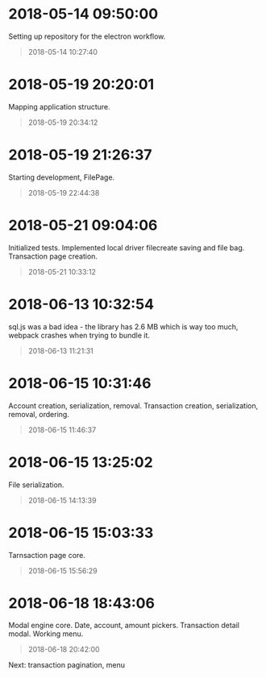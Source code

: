 # 2018-05-14 09:50:00
Setting up repository for the electron workflow.
> 2018-05-14 10:27:40

# 2018-05-19 20:20:01
Mapping application structure.
> 2018-05-19 20:34:12

# 2018-05-19 21:26:37
Starting development, FilePage.
> 2018-05-19 22:44:38

# 2018-05-21 09:04:06
Initialized tests.
Implemented local driver filecreate saving and file bag.
Transaction page creation.
> 2018-05-21 10:33:12

# 2018-06-13 10:32:54
sql.js was a bad idea - the library has 2.6 MB which is way too much, webpack crashes when trying to bundle it.
> 2018-06-13 11:21:31

# 2018-06-15 10:31:46
Account creation, serialization, removal.
Transaction creation, serialization, removal, ordering.
> 2018-06-15 11:46:37

# 2018-06-15 13:25:02
File serialization.
> 2018-06-15 14:13:39

# 2018-06-15 15:03:33
Tarnsaction page core.
> 2018-06-15 15:56:29

# 2018-06-18 18:43:06
Modal engine core.
Date, account, amount pickers.
Transaction detail modal.
Working menu.
> 2018-06-18 20:42:00

Next: transaction pagination, menu